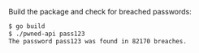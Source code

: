 Build the package and check for breached passwords:

```sh
$ go build
$ ./pwned-api pass123
The password pass123 was found in 82170 breaches.
```